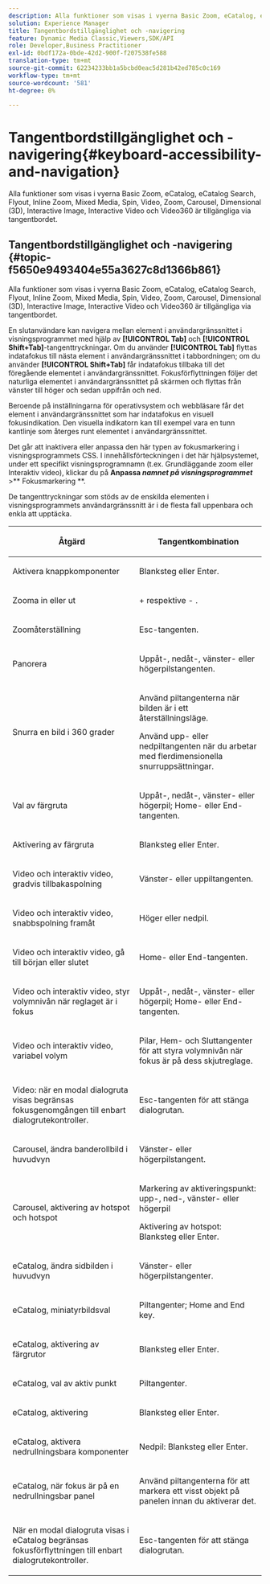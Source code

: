 ```yaml
---
description: Alla funktioner som visas i vyerna Basic Zoom, eCatalog, eCatalog Search, Flyout, Inline Zoom, Mixed Media, Spin, Video, Zoom, Dimensional (3D), Carousel, Interactive Image, Interactive Video och Video360 är tillgängliga via tangentbordet.
solution: Experience Manager
title: Tangentbordstillgänglighet och -navigering
feature: Dynamic Media Classic,Viewers,SDK/API
role: Developer,Business Practitioner
exl-id: 0bdf172a-0bde-42d2-900f-f207538fe588
translation-type: tm+mt
source-git-commit: 62234233bb1a5bcbd0eac5d281b42ed785c0c169
workflow-type: tm+mt
source-wordcount: '581'
ht-degree: 0%

---
```


# Tangentbordstillgänglighet och -navigering{#keyboard-accessibility-and-navigation}

Alla funktioner som visas i vyerna Basic Zoom, eCatalog, eCatalog Search, Flyout, Inline Zoom, Mixed Media, Spin, Video, Zoom, Carousel, Dimensional (3D), Interactive Image, Interactive Video och Video360 är tillgängliga via tangentbordet.

<!-- Updated June 1, 2020 from https://wiki.corp.adobe.com/pages/viewpage.action?spaceKey=scene7qa&title=s7Viewers%2C+S7SDK%2C+S7OnDemand+Release+Notes - Contact is Sasha -->

## Tangentbordstillgänglighet och -navigering {#topic-f5650e9493404e55a3627c8d1366b861}

Alla funktioner som visas i vyerna Basic Zoom, eCatalog, eCatalog Search, Flyout, Inline Zoom, Mixed Media, Spin, Video, Zoom, Carousel, Dimensional (3D), Interactive Image, Interactive Video och Video360 är tillgängliga via tangentbordet.

En slutanvändare kan navigera mellan element i användargränssnittet i visningsprogrammet med hjälp av **[!UICONTROL Tab]** och **[!UICONTROL Shift+Tab]**-tangenttryckningar. Om du använder **[!UICONTROL Tab]** flyttas indatafokus till nästa element i användargränssnittet i tabbordningen; om du använder **[!UICONTROL Shift+Tab]** får indatafokus tillbaka till det föregående elementet i användargränssnittet. Fokusförflyttningen följer det naturliga elementet i användargränssnittet på skärmen och flyttas från vänster till höger och sedan uppifrån och ned.

Beroende på inställningarna för operativsystem och webbläsare får det element i användargränssnittet som har indatafokus en visuell fokusindikation. Den visuella indikatorn kan till exempel vara en tunn kantlinje som återges runt elementet i användargränssnittet.

Det går att inaktivera eller anpassa den här typen av fokusmarkering i visningsprogrammets CSS. I innehållsförteckningen i det här hjälpsystemet, under ett specifikt visningsprogramnamn (t.ex. Grundläggande zoom eller Interaktiv video), klickar du på **Anpassa *namnet på visningsprogrammet*** >** Fokusmarkering **.

De tangenttryckningar som stöds av de enskilda elementen i visningsprogrammets användargränssnitt är i de flesta fall uppenbara och enkla att upptäcka.

<table id="table_8C49100412224324BF1DBF7FDFDCCBF8"> 
 <thead> 
  <tr> 
   <th colname="col1" class="entry"> <p>Åtgärd </p> </th> 
   <th colname="col2" class="entry"> <p>Tangentkombination </p> </th> 
  </tr> 
 </thead>
 <tbody> 
  <tr> 
   <td colname="col1"> <p>Aktivera knappkomponenter </p> </td> 
   <td colname="col2"> <p>Blanksteg eller Enter. </p> </td> 
  </tr> 
  <tr> 
   <td colname="col1"> <p>Zooma in eller ut </p> </td> 
   <td colname="col2"> <p> <span class="uicontrol"> +  </span> respektive  <span class="uicontrol"> -  </span>. </p> </td> 
  </tr> 
  <tr> 
   <td colname="col1"> <p>Zoomåterställning </p> </td> 
   <td colname="col2"> <p>Esc-tangenten. </p> </td> 
  </tr> 
  <tr> 
   <td colname="col1"> <p>Panorera </p> </td> 
   <td colname="col2"> <p>Uppåt-, nedåt-, vänster- eller högerpilstangenten. </p> </td> 
  </tr> 
  <tr> 
   <td colname="col1"> <p>Snurra en bild i 360 grader </p> </td> 
   <td colname="col2"> <p>Använd piltangenterna när bilden är i ett återställningsläge. </p> <p>Använd upp- eller nedpiltangenten när du arbetar med flerdimensionella snurruppsättningar. </p> </td> 
  </tr> 
  <tr> 
   <td colname="col1"> <p>Val av färgruta </p> </td> 
   <td colname="col2"> <p>Uppåt-, nedåt-, vänster- eller högerpil; Home- eller End-tangenten. </p> </td> 
  </tr> 
  <tr> 
   <td colname="col1"> <p>Aktivering av färgruta </p> </td> 
   <td colname="col2"> <p>Blanksteg eller Enter. </p> </td> 
  </tr> 
  <tr> 
   <td colname="col1"> <p>Video och interaktiv video, gradvis tillbakaspolning </p> </td> 
   <td colname="col2"> <p>Vänster- eller uppiltangenten. </p> </td> 
  </tr> 
  <tr> 
   <td colname="col1"> <p>Video och interaktiv video, snabbspolning framåt </p> </td> 
   <td colname="col2"> <p>Höger eller nedpil. </p> </td> 
  </tr> 
  <tr> 
   <td colname="col1"> <p>Video och interaktiv video, gå till början eller slutet </p> </td> 
   <td colname="col2"> <p>Home- eller End-tangenten. </p> </td> 
  </tr> 
  <tr> 
   <td colname="col1"> <p>Video och interaktiv video, styr volymnivån när reglaget är i fokus </p> </td> 
   <td colname="col2"> <p>Uppåt-, nedåt-, vänster- eller högerpil; Home- eller End-tangenten. </p> </td> 
  </tr> 
  <tr> 
   <td colname="col1"> <p>Video och interaktiv video, variabel volym </p> </td> 
   <td colname="col2"> <p>Pilar, Hem- och Sluttangenter för att styra volymnivån när fokus är på dess skjutreglage. </p> </td> 
  </tr> 
  <tr> 
   <td colname="col1"> <p>Video: när en modal dialogruta visas begränsas fokusgenomgången till enbart dialogrutekontroller. </p> </td> 
   <td colname="col2"> <p>Esc-tangenten för att stänga dialogrutan. </p> </td> 
  </tr> 
  <tr> 
   <td colname="col1"> <p>Carousel, ändra banderollbild i huvudvyn </p> </td> 
   <td colname="col2"> <p>Vänster- eller högerpilstangent. </p> </td> 
  </tr> 
  <tr> 
   <td colname="col1"> <p>Carousel, aktivering av hotspot och hotspot </p> </td> 
   <td colname="col2"> <p>Markering av aktiveringspunkt: upp-, ned-, vänster- eller högerpil </p> <p>Aktivering av hotspot: Blanksteg eller Enter. </p> </td> 
  </tr> 
  <tr> 
   <td colname="col1"> <p>eCatalog, ändra sidbilden i huvudvyn </p> </td> 
   <td colname="col2"> <p> Vänster- eller högerpilstangenter. </p> </td> 
  </tr> 
  <tr> 
   <td colname="col1"> <p>eCatalog, miniatyrbildsval </p> </td> 
   <td colname="col2"> <p>Piltangenter; Home and End key. </p> </td> 
  </tr> 
  <tr> 
   <td colname="col1"> <p>eCatalog, aktivering av färgrutor </p> </td> 
   <td colname="col2"> <p>Blanksteg eller Enter. </p> </td> 
  </tr> 
  <tr> 
   <td colname="col1"> <p>eCatalog, val av aktiv punkt </p> </td> 
   <td colname="col2"> <p>Piltangenter. </p> </td> 
  </tr> 
  <tr> 
   <td colname="col1"> <p>eCatalog, aktivering </p> </td> 
   <td colname="col2"> <p>Blanksteg eller Enter. </p> </td> 
  </tr> 
  <tr> 
   <td colname="col1"> <p>eCatalog, aktivera nedrullningsbara komponenter </p> </td> 
   <td colname="col2"> <p> Nedpil: Blanksteg eller Enter. </p> </td> 
  </tr> 
  <tr> 
   <td colname="col1"> <p>eCatalog, när fokus är på en nedrullningsbar panel </p> </td> 
   <td colname="col2"> <p>Använd piltangenterna för att markera ett visst objekt på panelen innan du aktiverar det. </p> </td> 
  </tr> 
  <tr> 
   <td colname="col1"> <p>När en modal dialogruta visas i eCatalog begränsas fokusförflyttningen till enbart dialogrutekontroller. </p> </td> 
   <td colname="col2"> <p>Esc-tangenten för att stänga dialogrutan. </p> </td> 
  </tr> 
 </tbody> 
</table>
